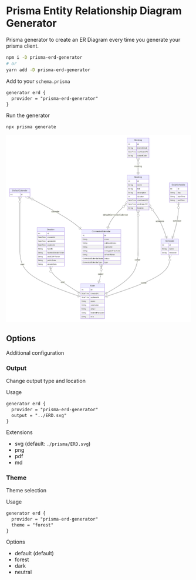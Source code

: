 # Prisma Entity Relationship Diagram Generator

Prisma generator to create an ER Diagram every time you generate your prisma client.

```bash
npm i -D prisma-erd-generator
# or
yarn add -D prisma-erd-generator
```

Add to your `schema.prisma`

```prisma
generator erd {
  provider = "prisma-erd-generator"
}
```

Run the generator

```bash
npx prisma generate
```

![Example ER Diagram](https://raw.githubusercontent.com/keonik/prisma-erd-generator/main/ERD.svg)

## Options

Additional configuration

### Output

Change output type and location

Usage

```prisma
generator erd {
  provider = "prisma-erd-generator"
  output = "../ERD.svg"
}
```

Extensions

- svg (default: `./prisma/ERD.svg`)
- png
- pdf
- md
### Theme

Theme selection

Usage

```prisma
generator erd {
  provider = "prisma-erd-generator"
  theme = "forest"
}
```

Options

- default (default)
- forest
- dark
- neutral
